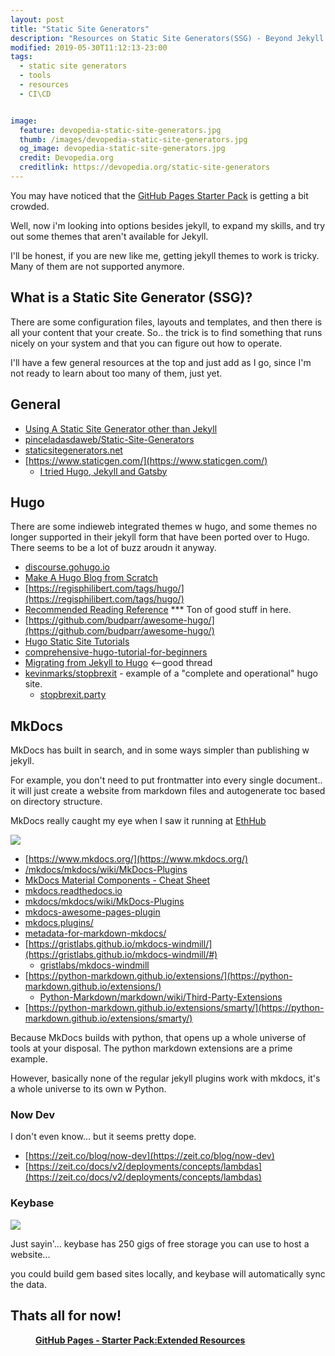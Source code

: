 ```yaml
---
layout: post
title: "Static Site Generators"
description: "Resources on Static Site Generators(SSG) - Beyond Jekyll."
modified: 2019-05-30T11:12:13-23:00
tags: 
  - static site generators
  - tools
  - resources
  - CI\CD


image:
  feature: devopedia-static-site-generators.jpg
  thumb: /images/devopedia-static-site-generators.jpg
  og_image: devopedia-static-site-generators.jpg
  credit: Devopedia.org
  creditlink: https://devopedia.org/static-site-generators
---
```


You may have noticed that the [GitHub Pages Starter Pack](https://infomienr.id/web-work/github-pages-starter-pack/) is getting a bit crowded.

Well, now i'm looking into options besides jekyll, to expand my skills, and try out some themes that aren't available for Jekyll.

I'll be honest, if you are new like me, getting jekyll themes to work is tricky. Many of them are not supported anymore.


## What is a Static Site Generator (SSG)?

There are some configuration files, layouts and templates, and then there is all your content that your create. So.. the trick is to find something that runs nicely on your system and that you can figure out how to operate.

I'll have a few general resources at the top and just add as I go, since I'm not ready to learn about too many of them, just yet.

## General

* [Using A Static Site Generator other than Jekyll](https://help.github.com/en/articles/using-a-static-site-generator-other-than-jekyll)
* [pinceladasdaweb/Static-Site-Generators](https://github.com/pinceladasdaweb/Static-Site-Generators)
* [staticsitegenerators.net](https://staticsitegenerators.net)
* [https://www.staticgen.com/](https://www.staticgen.com/)
  * [I tried Hugo, Jekyll and Gatsby](https://news.ycombinator.com/item?id=17952234)


## Hugo

There are some indieweb integrated themes w hugo, and some themes no longer supported in their jekyll form that have been ported over to Hugo. There seems to be a lot of buzz aroudn it anyway.

* [discourse.gohugo.io](https://discourse.gohugo.io)
* [Make A Hugo Blog from Scratch](https://zwbetz.com/make-a-hugo-blog-from-scratch/)
* [https://regisphilibert.com/tags/hugo/](https://regisphilibert.com/tags/hugo/)
* [Recommended Reading Reference](https://discourse.gohugo.io/t/recommended-reading-reference/14815) *** Ton of good stuff in here.
* [https://github.com/budparr/awesome-hugo/](https://github.com/budparr/awesome-hugo/)
* [Hugo Static Site Tutorials](https://kodify.net/hugo-static-site-tutorials/)
* [comprehensive-hugo-tutorial-for-beginners](https://discourse.gohugo.io/t/comprehensive-hugo-tutorial-for-beginners/12586/4)
* [Migrating from Jekyll to Hugo](https://news.ycombinator.com/item?id=17387103) <--good thread
* [kevinmarks/stopbrexit](https://github.com/kevinmarks/stopbrexit) -  example of a "complete and operational" hugo site.
  * [stopbrexit.party](http://stopbrexit.party/)

## MkDocs

MkDocs has built in search, and in some ways simpler than publishing w jekyll.

For example, you don't need to put frontmatter into every single document.. it will just create a website from markdown files and autogenerate toc based on directory structure.

MkDocs really caught my eye when I saw it running at [EthHub](https://docs.ethhub.io/)

![](https://i.imgur.com/c7Ik39r.png)

* [https://www.mkdocs.org/](https://www.mkdocs.org/)
* [/mkdocs/mkdocs/wiki/MkDocs-Plugins](https://github.com/mkdocs/mkdocs/wiki/MkDocs-Plugins)
* [MkDocs Material Components - Cheat Sheet](https://yakworks.github.io/mkdocs-material-components/cheat-sheet/)
* [mkdocs.readthedocs.io](https://mkdocs.readthedocs.io)
* [mkdocs/mkdocs/wiki/MkDocs-Plugins](https://github.com/mkdocs/mkdocs/wiki/MkDocs-Plugins)
* [mkdocs-awesome-pages-plugin](https://github.com/lukasgeiter/mkdocs-awesome-pages-plugin)
* [mkdocs.plugins/](https://www.wheelodex.org/entry-points/mkdocs.plugins/)
* [metadata-for-markdown-mkdocs/](https://blogs.pjjk.net/phil/metadata-for-markdown-mkdocs/)
* [https://gristlabs.github.io/mkdocs-windmill/](https://gristlabs.github.io/mkdocs-windmill/#)
  * [gristlabs/mkdocs-windmill](https://github.com/gristlabs/mkdocs-windmill)
* [https://python-markdown.github.io/extensions/](https://python-markdown.github.io/extensions/)
  * [Python-Markdown/markdown/wiki/Third-Party-Extensions](https://github.com/Python-Markdown/markdown/wiki/Third-Party-Extensions)
* [https://python-markdown.github.io/extensions/smarty/](https://python-markdown.github.io/extensions/smarty/)

Because MkDocs builds with python, that opens up a whole universe of tools at your disposal. The python markdown extensions are a prime example.

However, basically none of the regular jekyll plugins work with mkdocs, it's a whole universe to its own w Python.


### Now Dev

I don't even know... but it seems pretty dope.

* [https://zeit.co/blog/now-dev](https://zeit.co/blog/now-dev)
* [https://zeit.co/docs/v2/deployments/concepts/lambdas](https://zeit.co/docs/v2/deployments/concepts/lambdas)


### Keybase

![](https://imgur.com/PVUAaAu.png)

Just sayin'... keybase has 250 gigs of free storage you can use to host a website...

you could build gem based sites locally, and keybase will automatically sync the data.




## Thats all for now!

<figure class="full">
	<img src="https://infominer.id/web-work/images/gh-pages-starter-pack.png" alt="">
	<figcaption><a href="https://infominer.id/web-work/github-pages-starter-pack/"><b>GitHub Pages - Starter Pack:Extended Resources</b></a></figcaption>
</figure>

